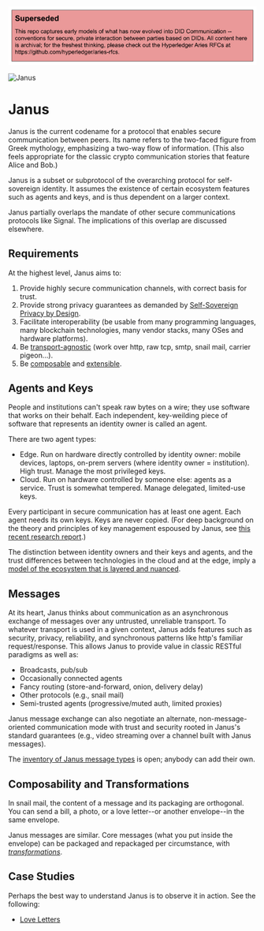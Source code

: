 ![superseded](../superseded.png)

![Janus](Janus_coin.png)

# Janus

Janus is the current codename for a protocol that enables secure
communication between peers. Its name refers to the two-faced figure
from Greek mythology, emphasizing a two-way flow of information.
(This also feels appropriate for the classic crypto communication
stories that feature Alice and Bob.)

Janus is a subset or subprotocol of the overarching protocol for self-sovereign
identity. It assumes the existence of certain ecosystem features such as
agents and keys, and is thus dependent on a larger context.

Janus partially overlaps the mandate of other secure communications
protocols like Signal. The implications of this overlap are discussed
elsewhere.

## Requirements

At the highest level, Janus aims to:

1. Provide highly secure communication channels, with correct basis for trust.
2. Provide strong privacy guarantees as demanded by [Self-Sovereign
   Privacy by Design](../self_sovereign_privacy_by_design_v1.md).
3. Facilitate interoperability (be usable from many programming languages,
   many blockchain technologies, many vendor stacks, many OSes and
   hardware platforms).
4. Be [transport-agnostic](message-transport.md) (work over http, raw tcp, smtp, snail mail,
   carrier pigeon...).
5. Be [composable](message-packaging.md) and [extensible](message-inventory.md).

## Agents and Keys

People and institutions can't speak raw bytes on a wire; they use software
that works on their behalf. Each independent, key-weilding piece of software
that represents an identity owner is called an agent.

There are two agent types:

 * Edge. Run on hardware directly controlled by identity owner: mobile
   devices, laptops, on-prem servers (where identity owner = institution).
   High trust. Manage the most privileged keys.
 * Cloud. Run on hardware controlled by someone else: agents as a service.
   Trust is somewhat tempered. Manage delegated, limited-use keys.

Every participant in secure communication has at least one agent.
Each agent needs its own keys. Keys are never copied. (For deep
background on the theory and principles of key management espoused
by Janus, see [this recent research report](https://drive.google.com/open?id=1OEOl5cv69dEidK_Efx8blcYwgyPiaU_c).)

The distinction between identity owners and their keys and agents, and
the trust differences between technologies in the cloud and at the
edge, imply a [model of the ecosystem that is layered and nuanced](message-layers.md).

## Messages

At its heart, Janus thinks about communication as an asynchronous exchange
of messages over any untrusted, unreliable transport. To whatever transport
is used in a given context, Janus adds features such as security, privacy,
reliability, and synchronous patterns like http's familiar request/response.
This allows Janus to provide value in classic RESTful paradigms as well as:

* Broadcasts, pub/sub
* Occasionally connected agents
* Fancy routing (store-and-forward, onion, delivery delay)
* Other protocols (e.g., snail mail)
* Semi-trusted agents (progressive/muted auth, limited proxies)

Janus message exchange can also negotiate an alternate,
non-message-oriented communication mode with trust and security rooted
in Janus's standard guarantees (e.g., video streaming over a channel
built with Janus messages).

The [inventory of Janus message types](message-inventory.md) is open; anybody can add their own.

## Composability and Transformations

In snail mail, the content of a message and its packaging are orthogonal.
You can send a bill, a photo, or a love letter--or another envelope--in the
same envelope.

Janus messages are similar. Core messages (what you put inside the
envelope) can be packaged and repackaged per circumstance, with
[_transformations_](message-packaging.md).

## Case Studies

Perhaps the best way to understand Janus is to observe it in action.
See the following:

* [Love Letters](love-letters.md)